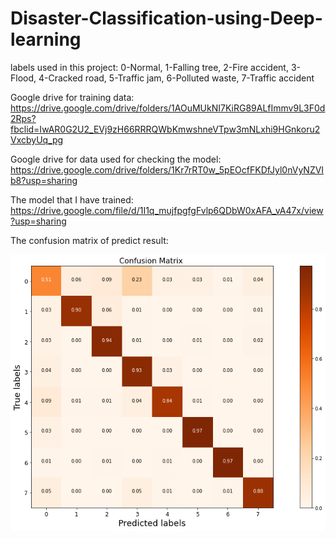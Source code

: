 # Disaster-Classification-using-Deep-learning

labels used in this project: 0-Normal, 1-Falling tree, 2-Fire accident, 3-Flood, 4-Cracked road, 5-Traffic jam, 6-Polluted waste, 7-Traffic accident

Google drive for training data: https://drive.google.com/drive/folders/1AOuMUkNI7KiRG89ALfImmv9L3F0d2Rps?fbclid=IwAR0G2U2_EVj9zH66RRRQWbKmwshneVTpw3mNLxhi9HGnkoru2VxcbyUq_pg

Google drive for data used for checking the model: https://drive.google.com/drive/folders/1Kr7rRT0w_5pEOcfFKDfJyl0nVyNZVIb8?usp=sharing

The model that I have trained: https://drive.google.com/file/d/1I1q_mujfpgfgFvlp6QDbW0xAFA_vA47x/view?usp=sharing

The confusion matrix of predict result:

![dowload](https://github.com/HKisCoding/Disaster-Classification-using-Deep-learning/blob/main/download.png)
